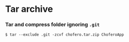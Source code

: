 # Tar archive


### Tar and compress folder ignoring `.git`

    $ tar --exclude .git -zcvf chofero.tar.zip ChoferoApp


